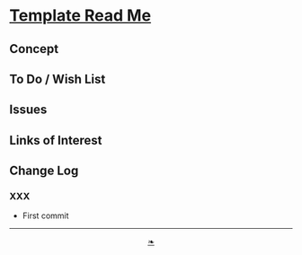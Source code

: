# [Template Read Me]( ./readme.html )

<!--@@@
<div style=height:300px;overflow:hidden;width:100%;resize:both; ><iframe src=https://heretics-sf.github.io/#journal/README.md height=100% width=100% ></iframe></div>
_Templatee_

### Full Screen: [Template]( https://heretics-sf.github.io/ )
@@@-->


## Concept


## To Do / Wish List


## Issues


## Links of Interest


## Change Log

### XXX

* First commit

***

<center><a href=javascript:window.scrollTo(0,0); class=aDingbat title="Scroll to top" > ❧ </a></center>

